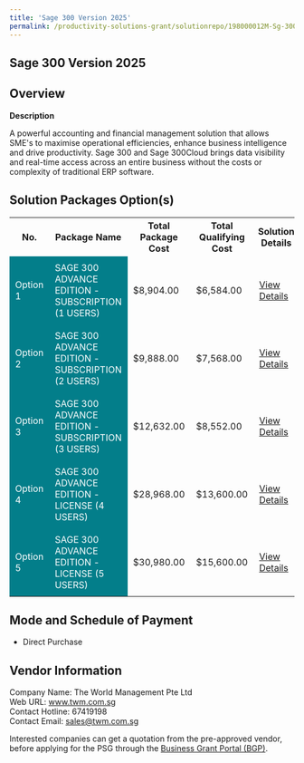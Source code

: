```yaml
---
title: 'Sage 300 Version 2025'
permalink: /productivity-solutions-grant/solutionrepo/198000012M-Sg-300-v-2025-G
---
```


## Sage 300 Version 2025

## Overview

**Description**

A powerful accounting and financial management solution that allows SME's to maximise operational efficiencies, enhance business intelligence and drive productivity. Sage 300 and Sage 300Cloud brings data visibility and real-time access across an entire business without the costs or complexity of traditional ERP software.

## Solution Packages Option(s)

<table>
<tr>
<th><b>No.</b></th>
<th><b>Package Name</b></th>
<th><b>Total Package Cost</b></th>
<th><b>Total Qualifying Cost</b></th>
<th><b>Solution Details</b></th>
</tr>
<tr>
<td style='padding: 10px; background-color: #037E8A; color: #FFFFFF;'>Option 1</td>
<td style='padding: 10px; background-color: #037E8A; color: #FFFFFF;'>SAGE 300 ADVANCE EDITION -SUBSCRIPTION (1 USERS)</td>
<td style='padding: 10px;'>$8,904.00</td>
<td style='padding: 10px;'>$6,584.00</td>
<td style='padding: 10px;'><a href='/images/psg/198000012M_20250004_17072025_Desensitised_Annex3_Part1.pdf' target='_blank'>View Details</a></td>
</tr>
<tr>
<td style='padding: 10px; background-color: #037E8A; color: #FFFFFF;'>Option 2</td>
<td style='padding: 10px; background-color: #037E8A; color: #FFFFFF;'>SAGE 300 ADVANCE EDITION - SUBSCRIPTION (2 USERS)</td>
<td style='padding: 10px;'>$9,888.00</td>
<td style='padding: 10px;'>$7,568.00</td>
<td style='padding: 10px;'><a href='/images/psg/198000012M_20250004_17072025_Desensitised_Annex3_Part2.pdf' target='_blank'>View Details</a></td>
</tr>
<tr>
<td style='padding: 10px; background-color: #037E8A; color: #FFFFFF;'>Option 3</td>
<td style='padding: 10px; background-color: #037E8A; color: #FFFFFF;'>SAGE 300 ADVANCE EDITION - SUBSCRIPTION (3 USERS)</td>
<td style='padding: 10px;'>$12,632.00</td>
<td style='padding: 10px;'>$8,552.00</td>
<td style='padding: 10px;'><a href='/images/psg/198000012M_20250004_17072025_Desensitised_Annex3_Part3.pdf' target='_blank'>View Details</a></td>
</tr>
<tr>
<td style='padding: 10px; background-color: #037E8A; color: #FFFFFF;'>Option 4</td>
<td style='padding: 10px; background-color: #037E8A; color: #FFFFFF;'>SAGE 300 ADVANCE EDITION - LICENSE (4 USERS)</td>
<td style='padding: 10px;'>$28,968.00</td>
<td style='padding: 10px;'>$13,600.00</td>
<td style='padding: 10px;'><a href='/images/psg/198000012M_20250004_17072025_Desensitised_Annex3_Part4.pdf' target='_blank'>View Details</a></td>
</tr>
<tr>
<td style='padding: 10px; background-color: #037E8A; color: #FFFFFF;'>Option 5</td>
<td style='padding: 10px; background-color: #037E8A; color: #FFFFFF;'>SAGE 300 ADVANCE EDITION - LICENSE (5 USERS)</td>
<td style='padding: 10px;'>$30,980.00</td>
<td style='padding: 10px;'>$15,600.00</td>
<td style='padding: 10px;'><a href='/images/psg/198000012M_20250004_17072025_Desensitised_Annex3_Part5.pdf' target='_blank'>View Details</a></td>
</tr>
</table>

## Mode and Schedule of Payment

 - Direct Purchase

## Vendor Information

 Company Name: The World Management Pte Ltd<br>Web URL: www.twm.com.sg <br>Contact Hotline: 67419198 <br>Contact Email: sales@twm.com.sg <br>

Interested companies can get a quotation from the pre-approved vendor, before applying for the PSG through the <a href='https://www.businessgrants.gov.sg/' target='_blank' rel='noopener'>Business Grant Portal (BGP)</a>.

<script src="/jquery/resize-tables.js"></script>
